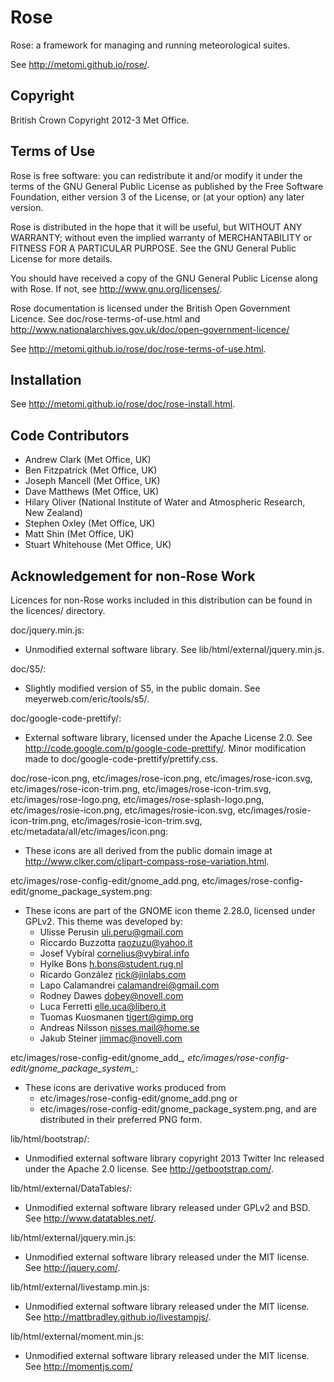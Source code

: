# Rose

Rose: a framework for managing and running meteorological suites.

See <http://metomi.github.io/rose/>.

## Copyright

British Crown Copyright 2012-3 Met Office.

## Terms of Use

Rose is free software: you can redistribute it and/or modify
it under the terms of the GNU General Public License as published by
the Free Software Foundation, either version 3 of the License, or
(at your option) any later version.

Rose is distributed in the hope that it will be useful,
but WITHOUT ANY WARRANTY; without even the implied warranty of
MERCHANTABILITY or FITNESS FOR A PARTICULAR PURPOSE.  See the
GNU General Public License for more details.

You should have received a copy of the GNU General Public License
along with Rose. If not, see <http://www.gnu.org/licenses/>.

Rose documentation is licensed under the British Open Government
Licence. See doc/rose-terms-of-use.html and
<http://www.nationalarchives.gov.uk/doc/open-government-licence/>

See <http://metomi.github.io/rose/doc/rose-terms-of-use.html>.

## Installation

See <http://metomi.github.io/rose/doc/rose-install.html>.

## Code Contributors

* Andrew Clark (Met Office, UK)
* Ben Fitzpatrick (Met Office, UK)
* Joseph Mancell (Met Office, UK)
* Dave Matthews (Met Office, UK)
* Hilary Oliver (National Institute of Water and Atmospheric Research, New Zealand)
* Stephen Oxley (Met Office, UK)
* Matt Shin (Met Office, UK)
* Stuart Whitehouse (Met Office, UK)

## Acknowledgement for non-Rose Work

Licences for non-Rose works included in this distribution can be
found in the licences/ directory.

doc/jquery.min.js:
* Unmodified external software library. See lib/html/external/jquery.min.js.

doc/S5/:
* Slightly modified version of S5, in the public domain.
  See meyerweb.com/eric/tools/s5/.

doc/google-code-prettify/:
* External software library, licensed under the Apache License 2.0.
  See http://code.google.com/p/google-code-prettify/.
  Minor modification made to doc/google-code-prettify/prettify.css.

doc/rose-icon.png,
etc/images/rose-icon.png,
etc/images/rose-icon.svg,
etc/images/rose-icon-trim.png,
etc/images/rose-icon-trim.svg,
etc/images/rose-logo.png,
etc/images/rose-splash-logo.png,
etc/images/rosie-icon.png,
etc/images/rosie-icon.svg,
etc/images/rosie-icon-trim.png,
etc/images/rosie-icon-trim.svg,
etc/metadata/all/etc/images/icon.png:
* These icons are all derived from the public domain image at
  <http://www.clker.com/clipart-compass-rose-variation.html>.

etc/images/rose-config-edit/gnome_add.png,
etc/images/rose-config-edit/gnome_package_system.png:
* These icons are part of the GNOME icon theme 2.28.0, licensed under
  GPLv2. This theme was developed by:
  * Ulisse Perusin <uli.peru@gmail.com>
  * Riccardo Buzzotta <raozuzu@yahoo.it>
  * Josef Vybíral <cornelius@vybiral.info>
  * Hylke Bons <h.bons@student.rug.nl>
  * Ricardo González <rick@jinlabs.com>
  * Lapo Calamandrei <calamandrei@gmail.com>
  * Rodney Dawes <dobey@novell.com>
  * Luca Ferretti <elle.uca@libero.it>
  * Tuomas Kuosmanen <tigert@gimp.org>
  * Andreas Nilsson <nisses.mail@home.se>
  * Jakub Steiner <jimmac@novell.com>

etc/images/rose-config-edit/gnome_add_*,
etc/images/rose-config-edit/gnome_package_system_*:
* These icons are derivative works produced from
  * etc/images/rose-config-edit/gnome_add.png or
  * etc/images/rose-config-edit/gnome_package_system.png, and are
    distributed in their preferred PNG form.

lib/html/bootstrap/:
* Unmodified external software library copyright 2013 Twitter Inc
  released under the Apache 2.0 license.
  See <http://getbootstrap.com/>.

lib/html/external/DataTables/:
* Unmodified external software library released under GPLv2 and BSD.
  See <http://www.datatables.net/>.

lib/html/external/jquery.min.js:
* Unmodified external software library released under the MIT license.
  See <http://jquery.com/>.

lib/html/external/livestamp.min.js:
* Unmodified external software library released under the MIT license.
  See <http://mattbradley.github.io/livestampjs/>.

lib/html/external/moment.min.js:
* Unmodified external software library released under the MIT license.
  See <http://momentjs.com/>
